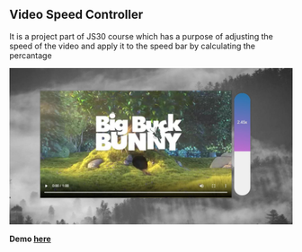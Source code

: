 ## Video Speed Controller

It is a project part of JS30 course which has a purpose of adjusting the speed of the video and apply it to the speed bar by calculating the percantage

![alt text](https://github.com/bilgedemirkaya/JS-30/blob/main/28%20Video%20Speed%20Controller/video.JPG)


**Demo [here](https://bilgedemirkaya.github.io/JS-30/28%20Video%20Speed%20Controller/index-START.html)**